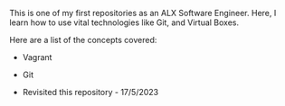 This is one of my first repositories as an ALX Software Engineer. Here, I learn how to use vital technologies like Git, and Virtual Boxes.

Here are a list of the concepts covered:
+ Vagrant
+ Git

+ Revisited this repository - 17/5/2023
